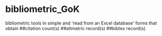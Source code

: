 # bibliometric_GoK
bibliometric tools in simple and 'read from an Excel database' forms that obtain
##citation count(s)
##altmetric record(s)
##bibtex record(s)
